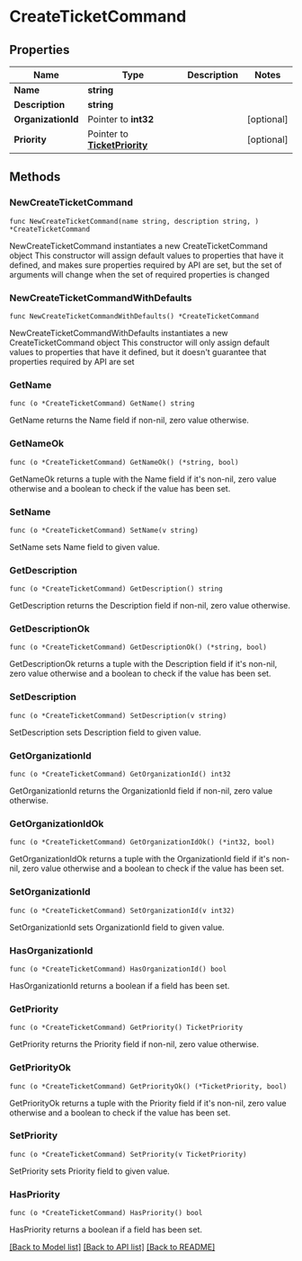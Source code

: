 # CreateTicketCommand

## Properties

Name | Type | Description | Notes
------------ | ------------- | ------------- | -------------
**Name** | **string** |  | 
**Description** | **string** |  | 
**OrganizationId** | Pointer to **int32** |  | [optional] 
**Priority** | Pointer to [**TicketPriority**](TicketPriority.md) |  | [optional] 

## Methods

### NewCreateTicketCommand

`func NewCreateTicketCommand(name string, description string, ) *CreateTicketCommand`

NewCreateTicketCommand instantiates a new CreateTicketCommand object
This constructor will assign default values to properties that have it defined,
and makes sure properties required by API are set, but the set of arguments
will change when the set of required properties is changed

### NewCreateTicketCommandWithDefaults

`func NewCreateTicketCommandWithDefaults() *CreateTicketCommand`

NewCreateTicketCommandWithDefaults instantiates a new CreateTicketCommand object
This constructor will only assign default values to properties that have it defined,
but it doesn't guarantee that properties required by API are set

### GetName

`func (o *CreateTicketCommand) GetName() string`

GetName returns the Name field if non-nil, zero value otherwise.

### GetNameOk

`func (o *CreateTicketCommand) GetNameOk() (*string, bool)`

GetNameOk returns a tuple with the Name field if it's non-nil, zero value otherwise
and a boolean to check if the value has been set.

### SetName

`func (o *CreateTicketCommand) SetName(v string)`

SetName sets Name field to given value.


### GetDescription

`func (o *CreateTicketCommand) GetDescription() string`

GetDescription returns the Description field if non-nil, zero value otherwise.

### GetDescriptionOk

`func (o *CreateTicketCommand) GetDescriptionOk() (*string, bool)`

GetDescriptionOk returns a tuple with the Description field if it's non-nil, zero value otherwise
and a boolean to check if the value has been set.

### SetDescription

`func (o *CreateTicketCommand) SetDescription(v string)`

SetDescription sets Description field to given value.


### GetOrganizationId

`func (o *CreateTicketCommand) GetOrganizationId() int32`

GetOrganizationId returns the OrganizationId field if non-nil, zero value otherwise.

### GetOrganizationIdOk

`func (o *CreateTicketCommand) GetOrganizationIdOk() (*int32, bool)`

GetOrganizationIdOk returns a tuple with the OrganizationId field if it's non-nil, zero value otherwise
and a boolean to check if the value has been set.

### SetOrganizationId

`func (o *CreateTicketCommand) SetOrganizationId(v int32)`

SetOrganizationId sets OrganizationId field to given value.

### HasOrganizationId

`func (o *CreateTicketCommand) HasOrganizationId() bool`

HasOrganizationId returns a boolean if a field has been set.

### GetPriority

`func (o *CreateTicketCommand) GetPriority() TicketPriority`

GetPriority returns the Priority field if non-nil, zero value otherwise.

### GetPriorityOk

`func (o *CreateTicketCommand) GetPriorityOk() (*TicketPriority, bool)`

GetPriorityOk returns a tuple with the Priority field if it's non-nil, zero value otherwise
and a boolean to check if the value has been set.

### SetPriority

`func (o *CreateTicketCommand) SetPriority(v TicketPriority)`

SetPriority sets Priority field to given value.

### HasPriority

`func (o *CreateTicketCommand) HasPriority() bool`

HasPriority returns a boolean if a field has been set.


[[Back to Model list]](../README.md#documentation-for-models) [[Back to API list]](../README.md#documentation-for-api-endpoints) [[Back to README]](../README.md)



